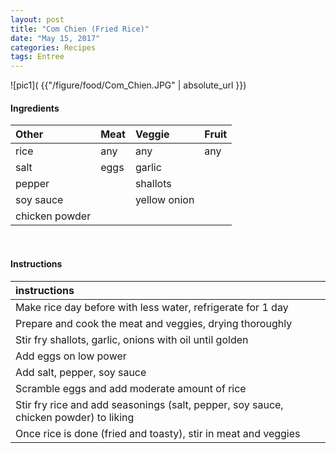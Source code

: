 ```yaml
---
layout: post
title: "Com Chien (Fried Rice)"
date: "May 15, 2017"
categories: Recipes
tags: Entree
---
```




![pic1]( {{"/figure/food/Com_Chien.JPG" | absolute_url }})




#### Ingredients

<table class = "presenttab">
 <thead>
  <tr>
   <th style="text-align:left;"> Other </th>
   <th style="text-align:left;"> Meat </th>
   <th style="text-align:left;"> Veggie </th>
   <th style="text-align:left;"> Fruit </th>
  </tr>
 </thead>
<tbody>
  <tr>
   <td style="text-align:left;"> rice </td>
   <td style="text-align:left;"> any </td>
   <td style="text-align:left;"> any </td>
   <td style="text-align:left;"> any </td>
  </tr>
  <tr>
   <td style="text-align:left;"> salt </td>
   <td style="text-align:left;"> eggs </td>
   <td style="text-align:left;"> garlic </td>
   <td style="text-align:left;">  </td>
  </tr>
  <tr>
   <td style="text-align:left;"> pepper </td>
   <td style="text-align:left;">  </td>
   <td style="text-align:left;"> shallots </td>
   <td style="text-align:left;">  </td>
  </tr>
  <tr>
   <td style="text-align:left;"> soy sauce </td>
   <td style="text-align:left;">  </td>
   <td style="text-align:left;"> yellow onion </td>
   <td style="text-align:left;">  </td>
  </tr>
  <tr>
   <td style="text-align:left;"> chicken powder </td>
   <td style="text-align:left;">  </td>
   <td style="text-align:left;">  </td>
   <td style="text-align:left;">  </td>
  </tr>
</tbody>
</table>

<br>

#### Instructions

<table class = "presenttabnoh">
 <thead>
  <tr>
   <th style="text-align:left;"> instructions </th>
  </tr>
 </thead>
<tbody>
  <tr>
   <td style="text-align:left;"> Make rice day before with less water, refrigerate for 1 day </td>
  </tr>
  <tr>
   <td style="text-align:left;"> Prepare and cook the meat and veggies, drying thoroughly </td>
  </tr>
  <tr>
   <td style="text-align:left;"> Stir fry shallots, garlic, onions with oil until golden </td>
  </tr>
  <tr>
   <td style="text-align:left;"> Add eggs on low power </td>
  </tr>
  <tr>
   <td style="text-align:left;"> Add salt, pepper, soy sauce </td>
  </tr>
  <tr>
   <td style="text-align:left;"> Scramble eggs and add moderate amount of rice </td>
  </tr>
  <tr>
   <td style="text-align:left;"> Stir fry rice and add seasonings (salt, pepper, soy sauce, chicken powder) to liking </td>
  </tr>
  <tr>
   <td style="text-align:left;"> Once rice is done (fried and toasty), stir in meat and veggies </td>
  </tr>
</tbody>
</table>

